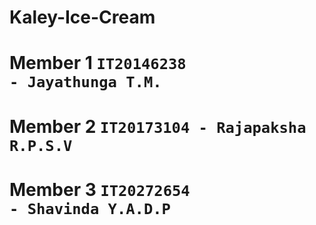 # Kaley-Ice-Cream

# Member 1 <code>IT20146238 - Jayathunga T.M. </code>
# Member 2 <code>IT20173104 - Rajapaksha R.P.S.V </code>
# Member 3 <code>IT20272654 - Shavinda Y.A.D.P </code>
